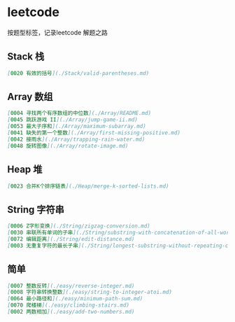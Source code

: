 # leetcode
按题型标签，记录leetcode 解题之路

## Stack 栈
```markdown
[0020 有效的括号](./Stack/valid-parentheses.md)
```
## Array 数组
```markdown
[0004 寻找两个有序数组的中位数](./Array/README.md)
[0045 跳跃游戏 II](./Array/jump-game-ii.md)
[0053 最大子序和](./Array/maximum-subarray.md)
[0041 缺失的第一个整数](./Array/first-missing-positive.md)
[0042 接雨水](./Array/trapping-rain-water.md)
[0048 旋转图像](./Array/rotate-image.md)
```

## Heap 堆

```markdown
[0023 合并K个排序链表](./Heap/merge-k-sorted-lists.md)
```

## String 字符串

```markdown
[0006 Z字形变换](./String/zigzag-conversion.md)
[0030 串联所有单词的子串](./String/substring-with-concatenation-of-all-words.md)
[0072 编辑距离](./String/edit-distance.md)
[0003 无重复字符的最长子串](./String/longest-substring-without-repeating-characters.md)
```

## 简单

```markdown
[0007 整数反转](./easy/reverse-integer.md)
[0008 字符串转换整数](./easy/string-to-integer-atoi.md)
[0064 最小路径和](./easy/minimum-path-sum.md)
[0070 爬楼梯](./easy/climbing-stairs.md)
[0002 两数相加](./easy/add-two-numbers.md)
```

